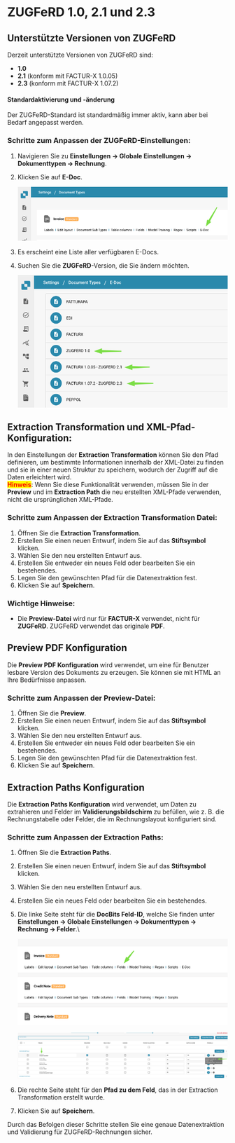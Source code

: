# ZUGFeRD 1.0, 2.1 und 2.3

## **Unterstützte Versionen von ZUGFeRD**

Derzeit unterstützte Versionen von ZUGFeRD sind:

* **1.0**
* **2.1** (konform mit FACTUR-X 1.0.05)
* **2.3** (konform mit FACTUR-X 1.07.2)

#### Standardaktivierung und -änderung

Der ZUGFeRD-Standard ist standardmäßig immer aktiv, kann aber bei Bedarf angepasst werden.

### **Schritte zum Anpassen der ZUGFeRD-Einstellungen:**

1. Navigieren Sie zu **Einstellungen → Globale Einstellungen → Dokumenttypen → Rechnung**.
2.  Klicken Sie auf **E-Doc**.

    ![](https://raw.githubusercontent.com/Fellow-Consulting-AG/docbits/refs/heads/main/readme/.gitbook/assets/zugferd_1.png)
3. Es erscheint eine Liste aller verfügbaren E-Docs.
4.  Suchen Sie die **ZUGFeRD**-Version, die Sie ändern möchten.

    ![](https://raw.githubusercontent.com/Fellow-Consulting-AG/docbits/refs/heads/main/readme/.gitbook/assets/zugferd_2.png)

## **Extraction Transformation und XML-Pfad-Konfiguration:**

In den Einstellungen der **Extraction Transformation** können Sie den Pfad definieren, um bestimmte Informationen innerhalb der XML-Datei zu finden und sie in einer neuen Struktur zu speichern, wodurch der Zugriff auf die Daten erleichtert wird.\
<mark style="color:red;">**Hinweis**</mark>: Wenn Sie diese Funktionalität verwenden, müssen Sie in der **Preview** und im **Extraction Path** die neu erstellten XML-Pfade verwenden, nicht die ursprünglichen XML-Pfade.

### **Schritte zum Anpassen der Extraction Transformation Datei:**

1. Öffnen Sie die **Extraction Transformation**.
2. Erstellen Sie einen neuen Entwurf, indem Sie auf das **Stiftsymbol** klicken.
3. Wählen Sie den neu erstellten Entwurf aus.
4. Erstellen Sie entweder ein neues Feld oder bearbeiten Sie ein bestehendes.
5. Legen Sie den gewünschten Pfad für die Datenextraktion fest.
6. Klicken Sie auf **Speichern**.

### Wichtige Hinweise:

* Die **Preview-Datei** wird nur für **FACTUR-X** verwendet, nicht für **ZUGFeRD**. ZUGFeRD verwendet das originale **PDF**.

## Preview PDF Konfiguration

Die **Preview PDF Konfiguration** wird verwendet, um eine für Benutzer lesbare Version des Dokuments zu erzeugen. Sie können sie mit HTML an Ihre Bedürfnisse anpassen.

### **Schritte zum Anpassen der Preview-Datei:**

1. Öffnen Sie die **Preview**.
2. Erstellen Sie einen neuen Entwurf, indem Sie auf das **Stiftsymbol** klicken.
3. Wählen Sie den neu erstellten Entwurf aus.
4. Erstellen Sie entweder ein neues Feld oder bearbeiten Sie ein bestehendes.
5. Legen Sie den gewünschten Pfad für die Datenextraktion fest.
6. Klicken Sie auf **Speichern**.

## Extraction Paths Konfiguration

Die **Extraction Paths Konfiguration** wird verwendet, um Daten zu extrahieren und Felder im **Validierungsbildschirm** zu befüllen, wie z. B. die Rechnungstabelle oder Felder, die im Rechnungslayout konfiguriert sind.

### **Schritte zum Anpassen** **der Extraction Paths**:

1. Öffnen Sie die **Extraction Paths**.
2. Erstellen Sie einen neuen Entwurf, indem Sie auf das **Stiftsymbol** klicken.
3. Wählen Sie den neu erstellten Entwurf aus.
4. Erstellen Sie ein neues Feld oder bearbeiten Sie ein bestehendes.
5.  Die linke Seite steht für die **DocBits Feld-ID**, welche Sie finden unter **Einstellungen → Globale Einstellungen → Dokumenttypen → Rechnung → Felder**.\\

    ![](https://raw.githubusercontent.com/Fellow-Consulting-AG/docbits/refs/heads/main/readme/.gitbook/assets/zugferd_3.png)

    ![](https://raw.githubusercontent.com/Fellow-Consulting-AG/docbits/refs/heads/main/readme/.gitbook/assets/zugferd_4.png)
6. Die rechte Seite steht für den **Pfad zu dem Feld**, das in der Extraction Transformation erstellt wurde.
7. Klicken Sie auf **Speichern**.

Durch das Befolgen dieser Schritte stellen Sie eine genaue Datenextraktion und Validierung für ZUGFeRD-Rechnungen sicher.
